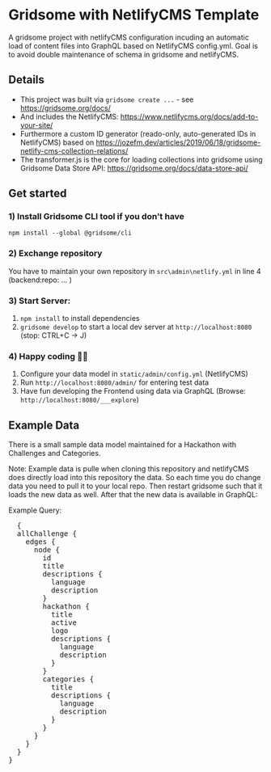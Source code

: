 # Gridsome with NetlifyCMS Template
A gridsome project with netlifyCMS configuration incuding an automatic load of content files into GraphQL based on NetlifyCMS config.yml. Goal is to avoid double maintenance of schema in gridsome and netlifyCMS.

## Details
- This project was built via `gridsome create ...` - see https://gridsome.org/docs/
- And includes the NetlifyCMS: https://www.netlifycms.org/docs/add-to-your-site/
- Furthermore a custom ID generator (reado-only, auto-generated IDs in NetlifyCMS) based on https://jozefm.dev/articles/2019/06/18/gridsome-netlify-cms-collection-relations/
- The transformer.js is the core for loading collections into gridsome using Gridsome Data Store API: https://gridsome.org/docs/data-store-api/

## Get started 

### 1) Install Gridsome CLI tool if you don't have
`npm install --global @gridsome/cli`

### 2) Exchange repository 
You have to maintain your own repository in `src\admin\netlify.yml` in line 4 (backend:repo: ... )

### 3) Start Server: 
1) `npm install`  to install dependencies
2) `gridsome develop` to start a local dev server at `http://localhost:8080` (stop: CTRL+C -> J) 

### 4) Happy coding 🎉🙌
1) Configure your data model in `static/admin/config.yml` (NetlifyCMS)
2) Run `http://localhost:8080/admin/` for entering test data
3) Have fun developing the Frontend using data via GraphQL (Browse: `http://localhost:8080/___explore`)

## Example Data
There is a small sample data model maintained for a Hackathon with Challenges and Categories. 

Note: Example data is pulle when cloning this repository and netlifyCMS does directly load into this repository the data. So each time you do change data you need to pull it to your local repo. Then restart gridsome such that it loads the new data as well. After that the new data is available in GraphQL:

Example Query: 
<pre>
  {
  allChallenge {
    edges {
      node {
        id
        title
        descriptions {
          language
          description
        }      
        hackathon {
          title
          active
          logo
          descriptions {
            language
            description
          }
        }        
        categories {
          title
          descriptions {
            language
            description
          }
        }
      }
    }
  }
}
</pre>


